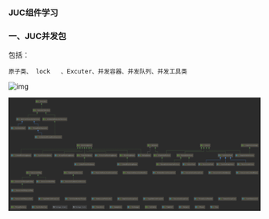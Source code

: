 ### JUC组件学习

###  一、JUC并发包

包括：

 	原子类、 lock	、Excuter、并发容器、并发队列、并发工具类

![img](https://img2018.cnblogs.com/blog/1469088/201901/1469088-20190115224657827-727143634.jpg)

![Package concurrent](https://github.com/rainluacgq/java/blob/master/JUC/pic/Package%20concurrent.png)

